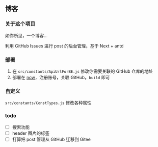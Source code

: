 ## 博客

### 关于这个项目

如你所见，一个博客...

利用 GitHub Issues 进行 post 的后台管理，基于 Next + antd

### 部署

1. 在 `src/constants/ApiUrlForBE.js` 修改你需要关联的 GitHub 仓库的地址
2. 部署在 [now](https://now.sh)，注册账号，关联 GitHub，`build` 即可

### 自定义

`src/constants/ConstTypes.js` 修改各种属性

### todo

- [ ] 搜索功能
- [ ] header 图片的标签
- [ ] 打算把 post 管理从 GitHub 迁移到 Gitee
